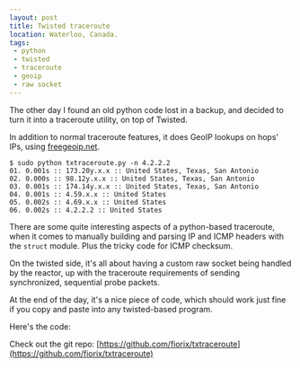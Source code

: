 ```yaml
---
layout: post
title: Twisted traceroute
location: Waterloo, Canada.
tags:
 - python
 - twisted
 - traceroute
 - geoip
 - raw socket
---
```


The other day I found an old python code lost in a backup, and decided to
turn it into a traceroute utility, on top of Twisted.

In addition to normal traceroute features, it does GeoIP lookups on
 hops' IPs, using [freegeoip.net](http://freegeoip.net).

    $ sudo python txtraceroute.py -n 4.2.2.2
    01. 0.001s :: 173.20y.x.x :: United States, Texas, San Antonio
    02. 0.000s :: 98.12y.x.x :: United States, Texas, San Antonio
    03. 0.001s :: 174.14y.x.x :: United States, Texas, San Antonio
    04. 0.001s :: 4.59.x.x :: United States
    05. 0.002s :: 4.69.x.x :: United States
    06. 0.002s :: 4.2.2.2 :: United States

There are some quite interesting aspects of a python-based traceroute, when it
comes to manually building and parsing IP and ICMP headers with the `struct`
module. Plus the tricky code for ICMP checksum.

On the twisted side, it's all about having a custom raw socket being handled
by the reactor, up with the traceroute requirements of sending synchronized,
 sequential probe packets.

At the end of the day, it's a nice piece of code, which should work just fine
 if you copy and paste into any twisted-based program.

Here's the code:

<script src="http://gist-it.appspot.com/github/fiorix/txtraceroute/raw/master/txtraceroute.py"> </script>

Check out the git repo: [https://github.com/fiorix/txtraceroute](https://github.com/fiorix/txtraceroute)
